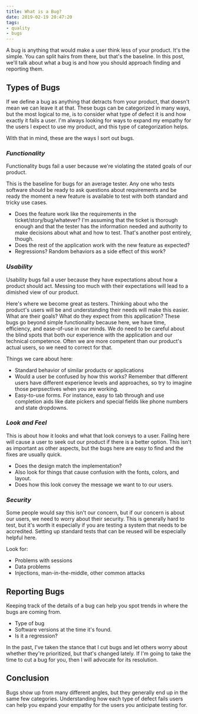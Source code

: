 ```yaml
---
title: What is a Bug?
date: 2019-02-19 20:47:20
tags:
- quality
- bugs
---
```

A bug is anything that would make a user think less of your product. It's the simple. You can split hairs from there, but that's the baseline. In this post, we'll talk about what a bug is and how you should approach finding and reporting them. 

## Types of Bugs
If we define a bug as anything that detracts from your product, that doesn't mean we can leave it at that. These bugs can be categorized in many ways, but the most logical to me, is to consider what type of defect it is and how exactly it fails a user. I'm always looking for ways to expand my empathy for the users I expect to use my product, and this type of categorization helps.

With that in mind, these are the ways I sort out bugs.

### *Functionality*
Functionality bugs fail a user because we're violating the stated goals of our product.

This is the baseline for bugs for an average tester. Any one who tests software should be ready to ask questions about requirements and be ready the moment a new feature is available to test with both standard and tricky use cases.
<!-- more -->
* Does the feature work like the requirements in the ticket/story/bug/whatever? I'm assuming that the ticket is thorough enough and that the tester has the information needed and authority to make decisions about what and how to test. That's another post entirely, though.
* Does the rest of the application work with the new feature as expected?
* Regressions? Random behaviors as a side effect of this work?

### *Usability*
Usability bugs fail a user because they have expectations about how a product should act. Messing too much with their expectations will lead to a dimished view of our product.

Here's where we become great as testers. Thinking about who the product's users will be and understanding their needs will make this easier. What are their goals? What do they expect from this application? These bugs go beyond simple functionality because here, we have time, efficiency, and ease-of-use in our minds. We do need to be careful about the blind spots that both our experience with the application and our technical competence. Often we are more competent than our product's actual users, so we need to correct for that.

Things we care about here:
* Standard behavior of similar products or applications
* Would a user be confused by how this works? Remember that different users have different experience levels and approaches, so try to imagine those perpsectives when you are working.
* Easy-to-use forms. For instance, easy to tab through and use completion aids like date pickers and special fields like phone numbers and state dropdowns.

### *Look and Feel*
This is about how it looks and what that look conveys to a user. Failing here will cause a user to seek out our product if there is a better option. This isn't as important as other aspects, but the bugs here are easy to find and the fixes are usually quick.

* Does the design match the implementation?
* Also look for things that cause confusion with the fonts, colors, and layout.
* Does how this look convey the message we want to to our users.

### *Security*
Some people would say this isn't our concern, but if our concern is about our users, we need to worry about their security. This is generally hard to test, but it's worth it especially if you are testing a system that needs to be accredited. Setting up standard tests that can be reused will be especially helpful here.

Look for:
* Problems with sessions
* Data problems
* Injections, man-in-the-middle, other common attacks

## Reporting Bugs
Keeping track of the details of a bug can help you spot trends in where the bugs are coming from.

* Type of bug
* Software versions at the time it's found.
* Is it a regression? 

In the past, I've taken the stance that I cut bugs and let others worry about whether they're prioritized, but that's changed lately. If I'm going to take the time to cut a bug for you, then I will advocate for its resolution.

## Conclusion
Bugs show up from many different angles, but they generally end up in the same few categories. Understanding how each type of defect fails users can help you expand your empathy for the users you anticipate testing for.